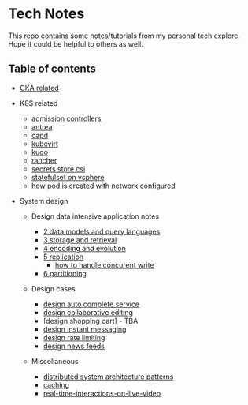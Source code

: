 # Tech Notes

This repo contains some notes/tutorials from my personal tech explore. Hope it could be helpful to others as well.

## Table of contents

- [CKA related](./cka)

- K8S related
  - [admission controllers](./k8s/explore-admission-controllers/explore-admission-controllers.md)
  - [antrea](./k8s/explore-antrea/explore-antrea.md)
  - [capd](./k8s/explore-capd/explore-capd.md)
  - [kubevirt](./k8s/explore-kubevirt/explore-kubevirt.md)
  - [kudo](./k8s/explore-kudo/explore-kudo.md)
  - [rancher](./k8s/explore-rancher/explore-rancher.md)
  - [secrets store csi](./k8s/explore-secrets-store-csi/explore-secrets-store-csi.md)
  - [statefulset on vsphere](./k8s/explore-statefulset-on-vsphere/explore-statefulset-on-vsphere.md)
  - [how pod is created with network configured](./k8s/how-pod-created-with-network-configured/readme.md)

- System design
  - Design data intensive application notes
    - [2 data models and query languages](./system-design/2-data-models-and-query-languages/how-tree-is-stored-in-database.md)
    - [3 storage and retrieval](./system-design/3-storage-and-retrieval/readme.md)
    - [4 encoding and evolution](./system-design/4-encoding-and-evolution/readme.md)
    - [5 replication](./system-design/5-replication/readme.md)
      - [how to handle concurent write](./system-design/5-replication/how-to-handle-concurrent-write.md)
    - [6 partitioning](./system-design/6-partitioning/readme.md)
  
  - Design cases
    - [design auto complete service](system-design/topics/auto-complete-service/readme.md)
    - [design collaborative editing](system-design/topics/how-collaborative-editing-work/readme.md)
    - [design shopping cart] - TBA
    - [design instant messaging](system-design/topics/instant-messaging-system/readme.md)
    - [design rate limiting](system-design/topics/rate-limiting/readme.md)
    - [design news feeds](system-design/topics/news-feeds/readme.md)

  - Miscellaneous
    - [distributed system architecture patterns](./system-design/distributed-system-architectural-patterns/readme.md)
    - [caching](system-design/topics/caching/readme.md)
    - [real-time-interactions-on-live-video](system-design/topics/real-time-interactions-on-live-video/readme.md)

